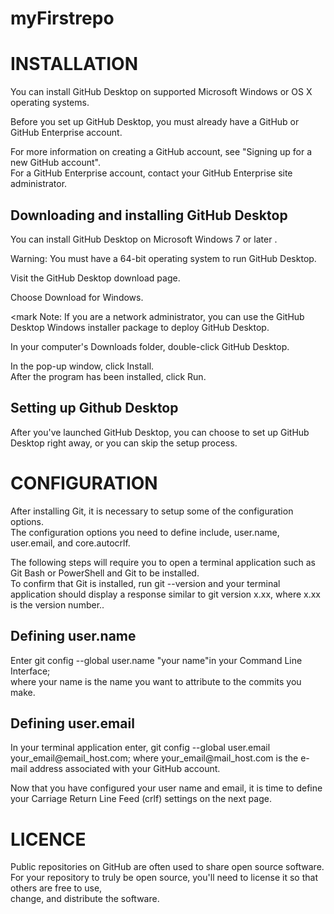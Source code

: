 # myFirstrepo
<!DOCTYPE html>
<html>
<body>
<h1 >INSTALLATION</h1>
<p>You can install GitHub Desktop on supported Microsoft Windows or OS X operating systems.<br/>

Before you set up GitHub Desktop, you must already have a GitHub or GitHub Enterprise account.<br/>

For more information on creating a GitHub account, see "Signing up for a new GitHub account".<br/>
For a GitHub Enterprise account, contact your GitHub Enterprise site administrator.<br/>


<h2>Downloading and installing GitHub Desktop</h2>

You can install GitHub Desktop on Microsoft Windows 7 or later .<br/>

Warning: You must have a 64-bit operating system to run GitHub Desktop.<br/>

Visit the GitHub Desktop download page.<br/>

Choose Download for Windows.<br/>

<mark Note: If you are a network administrator, you can use the GitHub Desktop Windows installer package to deploy GitHub Desktop.</mark><br/>

In your computer's Downloads folder, double-click GitHub Desktop.<br/>

In the pop-up window, click Install.<br/>
After the program has been installed, click Run.<br/>

<h2> Setting up Github Desktop</h2>

After you've launched GitHub Desktop, you can choose to set up GitHub Desktop right away, or you can skip the setup process.</p>


<h1>CONFIGURATION</h1>

<p>After installing Git, it is necessary to setup some of the configuration options.<br/> 
  The configuration options you need to define include, user.name, user.email, and core.autocrlf.<br/>

The following steps will require you to open a terminal application such as Git Bash or PowerShell and Git to be installed.<br/>
To confirm that Git is installed, run git --version and your terminal application should display a response similar
to git version x.xx, where x.xx is the version number..</p>
   <h2>Defining user.name</h2>
Enter git config --global user.name "your name"in your Command Line Interface; <br/>
where your name is the name you want to attribute to the commits you make.<br/>
<h2>Defining user.email</h2>
In your terminal application enter, git config --global user.email your_email@email_host.com; where your_email@mail_host.com is the e-mail address associated with your GitHub account.<br/>

Now that you have configured your user name and email, it is time to define your Carriage Return Line Feed (crlf) settings on the next page.<br/>

<h1>LICENCE</h1>
<p>Public repositories on GitHub are often used to share open source software. <br/>
For your repository to truly be open source, you'll need to license it so that others are free to use,<br/>
change, and distribute the software.
</p>
</body>
</html>
